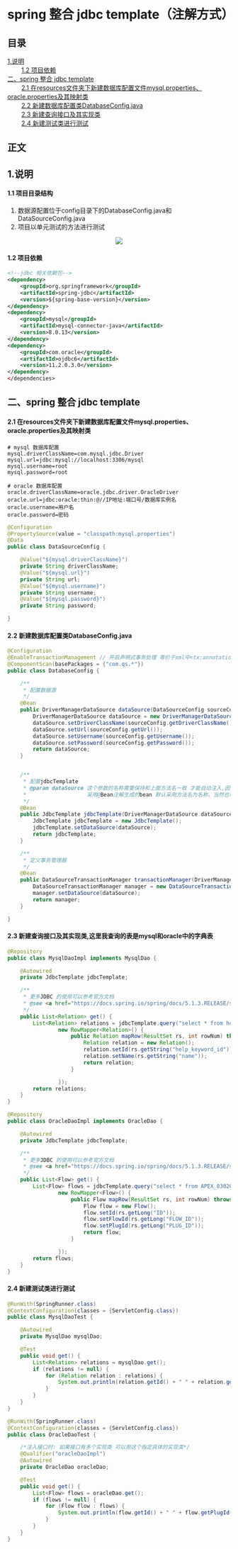 # spring 整合 jdbc template（注解方式）

## 目录<br/>
<a href="#1说明">1.说明</a><br/>
&nbsp;&nbsp;&nbsp;&nbsp;&nbsp;&nbsp;&nbsp;&nbsp;<a href="#12--项目依赖">1.2  项目依赖</a><br/>
<a href="#二spring-整合-jdbc-template">二、spring 整合 jdbc template</a><br/>
&nbsp;&nbsp;&nbsp;&nbsp;&nbsp;&nbsp;&nbsp;&nbsp;<a href="#21-在resources文件夹下新建数据库配置文件mysqlpropertiesoracleproperties及其映射类">2.1 在resources文件夹下新建数据库配置文件mysql.properties、oracle.properties及其映射类</a><br/>
&nbsp;&nbsp;&nbsp;&nbsp;&nbsp;&nbsp;&nbsp;&nbsp;<a href="#22-新建数据库配置类DatabaseConfigjava">2.2 新建数据库配置类DatabaseConfig.java</a><br/>
&nbsp;&nbsp;&nbsp;&nbsp;&nbsp;&nbsp;&nbsp;&nbsp;<a href="#23-新建查询接口及其实现类这里我查询的表是mysql和oracle中的字典表">2.3 新建查询接口及其实现类</a><br/>
&nbsp;&nbsp;&nbsp;&nbsp;&nbsp;&nbsp;&nbsp;&nbsp;<a href="#24-新建测试类进行测试">2.4 新建测试类进行测试</a><br/>
## 正文<br/>


## 1.说明

#### 1.1 项目目录结构

1. 数据源配置位于config目录下的DatabaseConfig.java和DataSourceConfig.java
2. 项目以单元测试的方法进行测试

<div align="center"> <img src="https://github.com/qshomewy/SpringNotes/blob/master/pictures/spring-jdbc-annotation.png"/> </div>



#### 1.2  项目依赖

```xml
<!--jdbc 相关依赖包-->
<dependency>
    <groupId>org.springframework</groupId>
    <artifactId>spring-jdbc</artifactId>
    <version>${spring-base-version}</version>
</dependency>
<dependency>
    <groupId>mysql</groupId>
    <artifactId>mysql-connector-java</artifactId>
    <version>8.0.13</version>
</dependency>
<dependency>
    <groupId>com.oracle</groupId>
    <artifactId>ojdbc6</artifactId>
    <version>11.2.0.3.0</version>
</dependency>
</dependencies>
```

## 二、spring 整合 jdbc template

#### 2.1 在resources文件夹下新建数据库配置文件mysql.properties、oracle.properties及其映射类

```properties
# mysql 数据库配置
mysql.driverClassName=com.mysql.jdbc.Driver
mysql.url=jdbc:mysql://localhost:3306/mysql
mysql.username=root
mysql.password=root
```

```properties
# oracle 数据库配置
oracle.driverClassName=oracle.jdbc.driver.OracleDriver
oracle.url=jdbc:oracle:thin:@//IP地址:端口号/数据库实例名
oracle.username=用户名
oracle.password=密码
```

```java
@Configuration
@PropertySource(value = "classpath:mysql.properties")
@Data
public class DataSourceConfig {

    @Value("${mysql.driverClassName}")
    private String driverClassName;
    @Value("${mysql.url}")
    private String url;
    @Value("${mysql.username}")
    private String username;
    @Value("${mysql.password}")
    private String password;

}

```

#### 2.2 新建数据库配置类DatabaseConfig.java

```java
@Configuration
@EnableTransactionManagement // 开启声明式事务处理 等价于xml中<tx:annotation-driven/>
@ComponentScan(basePackages = {"com.qs.*"})
public class DatabaseConfig {

    /**
     * 配置数据源
     */
    @Bean
    public DriverManagerDataSource dataSource(DataSourceConfig sourceConfig) {
        DriverManagerDataSource dataSource = new DriverManagerDataSource();
        dataSource.setDriverClassName(sourceConfig.getDriverClassName());
        dataSource.setUrl(sourceConfig.getUrl());
        dataSource.setUsername(sourceConfig.getUsername());
        dataSource.setPassword(sourceConfig.getPassword());
        return dataSource;
    }


    /**
     * 配置jdbcTemplate
     * @param dataSource 这个参数的名称需要保持和上面方法名一致 才能自动注入,因为
     *                   采用@Bean注解生成的bean 默认采用方法名为名称，当然也可以在使用@Bean时指定name属性
     */
    @Bean
    public JdbcTemplate jdbcTemplate(DriverManagerDataSource dataSource) {
        JdbcTemplate jdbcTemplate = new JdbcTemplate();
        jdbcTemplate.setDataSource(dataSource);
        return jdbcTemplate;
    }

    /**
     * 定义事务管理器
     */
    @Bean
    public DataSourceTransactionManager transactionManager(DriverManagerDataSource dataSource) {
        DataSourceTransactionManager manager = new DataSourceTransactionManager();
        manager.setDataSource(dataSource);
        return manager;
    }

}

```

#### 2.3 新建查询接口及其实现类,这里我查询的表是mysql和oracle中的字典表

```java
@Repository
public class MysqlDaoImpl implements MysqlDao {

    @Autowired
    private JdbcTemplate jdbcTemplate;

    /**
     * 更多JDBC 的使用可以参考官方文档
     * @see <a href="https://docs.spring.io/spring/docs/5.1.3.RELEASE/spring-framework-reference/data-access.html#jdbc-JdbcTemplate">JdbcTemplate</a>
     */
    public List<Relation> get() {
        List<Relation> relations = jdbcTemplate.query("select * from help_keyword where help_keyword_id = ? ", new Object[]{691},
                new RowMapper<Relation>() {
                    public Relation mapRow(ResultSet rs, int rowNum) throws SQLException {
                        Relation relation = new Relation();
                        relation.setId(rs.getString("help_keyword_id"));
                        relation.setName(rs.getString("name"));
                        return relation;
                    }

                });
        return relations;
    }
}

```



```java
@Repository
public class OracleDaoImpl implements OracleDao {

    @Autowired
    private JdbcTemplate jdbcTemplate;

    /**
     * 更多JDBC 的使用可以参考官方文档
     * @see <a href="https://docs.spring.io/spring/docs/5.1.3.RELEASE/spring-framework-reference/data-access.html#jdbc-JdbcTemplate">JdbcTemplate</a>
     */
    public List<Flow> get() {
        List<Flow> flows = jdbcTemplate.query("select * from APEX_030200.WWV_FLOW_CALS where ID = ? ", new Object[]{217584603977429772L},
                new RowMapper<Flow>() {
                    public Flow mapRow(ResultSet rs, int rowNum) throws SQLException {
                        Flow flow = new Flow();
                        flow.setId(rs.getLong("ID"));
                        flow.setFlowId(rs.getLong("FLOW_ID"));
                        flow.setPlugId(rs.getLong("PLUG_ID"));
                        return flow;
                    }

                });
        return flows;
    }
}

```

#### 2.4 新建测试类进行测试

```java
@RunWith(SpringRunner.class)
@ContextConfiguration(classes = {ServletConfig.class})
public class MysqlDaoTest {

    @Autowired
    private MysqlDao mysqlDao;

    @Test
    public void get() {
        List<Relation> relations = mysqlDao.get();
        if (relations != null) {
            for (Relation relation : relations) {
                System.out.println(relation.getId() + " " + relation.getName());
            }
        }
    }
}
```

```java
@RunWith(SpringRunner.class)
@ContextConfiguration(classes = {ServletConfig.class})
public class OracleDaoTest {

    /*注入接口时: 如果接口有多个实现类 可以用这个指定具体的实现类*/
    @Qualifier("oracleDaoImpl")
    @Autowired
    private OracleDao oracleDao;

    @Test
    public void get() {
        List<Flow> flows = oracleDao.get();
        if (flows != null) {
            for (Flow flow : flows) {
                System.out.println(flow.getId() + " " + flow.getPlugId());
            }
        }
    }
}


```

